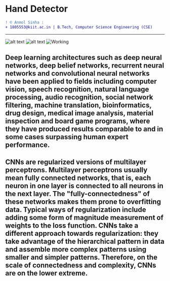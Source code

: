 
# Hand Detector
```diff
! © Anmol Sinha : 
+ 1805553@kiit.ac.in | B.Tech, Computer Science Engineering (CSE)
```
_____________________________________________________________________________________________________________________
![alt text](https://miro.medium.com/max/3840/1*oB3S5yHHhvougJkPXuc8og.gif)
 ![alt text](https://ze-us.xyz/images/neuralnet.gif)  ![Working](https://i.stack.imgur.com/f2RiP.gif)
## Deep learning architectures such as deep neural networks, deep belief networks, recurrent neural networks and convolutional neural networks have been applied to fields including computer vision, speech recognition, natural language processing, audio recognition, social network filtering, machine translation, bioinformatics, drug design, medical image analysis, material inspection and board game programs, where they have produced results comparable to and in some cases surpassing human expert performance.

## CNNs are regularized versions of multilayer perceptrons. Multilayer perceptrons usually mean fully connected networks, that is, each neuron in one layer is connected to all neurons in the next layer. The "fully-connectedness" of these networks makes them prone to overfitting data. Typical ways of regularization include adding some form of magnitude measurement of weights to the loss function. CNNs take a different approach towards regularization: they take advantage of the hierarchical pattern in data and assemble more complex patterns using smaller and simpler patterns. Therefore, on the scale of connectedness and complexity, CNNs are on the lower extreme. 
